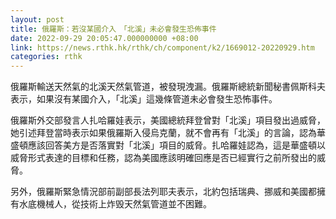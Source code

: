 ```yaml
---
layout: post
title: 俄羅斯：若沒某國介入　「北溪」未必會發生恐佈事件
date: 2022-09-29 20:05:47.000000000 +08:00
link: https://news.rthk.hk/rthk/ch/component/k2/1669012-20220929.htm
categories: rthk
---
```


俄羅斯輸送天然氣的北溪天然氣管道，被發現洩漏。俄羅斯總統新聞秘書佩斯科夫表示，如果沒有某國介入，「北溪」這幾條管道未必會發生恐怖事件。

俄羅斯外交部發言人扎哈羅娃表示，美國總統拜登曾對「北溪」項目發出過威脅，她引述拜登當時表示如果俄羅斯入侵烏克蘭，就不會再有「北溪」的言論，認為華盛頓應該回答美方是否落實對「北溪」項目的威脅。扎哈羅娃認為，這是華盛頓以威脅形式表達的目標和任務，認為美國應該明確回應是否已經實行之前所發出的威脅。

另外，俄羅斯緊急情況部前副部長法列耶夫表示，北約包括瑞典、挪威和美國都擁有水底機械人，從技術上炸毁天然氣管道並不困難。
